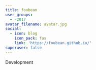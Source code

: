 ```yaml
---
title: foubean
user_groups:
  - -2017
avatar_filename: avatar.jpg
social:
  - icon: blog
    icon_pack: fas
    link: 'https://foubean.github.io/'
superuser: false
---
```


Development